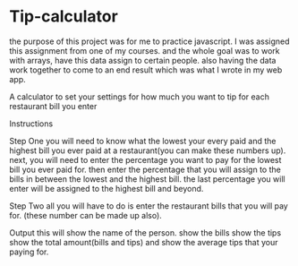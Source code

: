 # Tip-calculator

the purpose of this project was for me to practice javascript. I was assigned this assignment from one of my courses. and the whole goal was to work with arrays, have this data assign to certain people. also having the data work together to come to an end result which was what I wrote in my web app.

A calculator to set your settings for how much you want to tip for each restaurant bill you enter

Instructions

Step One
you will need to know what the lowest your every paid and the highest bill you ever paid at a restaurant(you can make these numbers up). next, you will need to enter the percentage you want to pay for the lowest bill you ever paid for. then enter the percentage that you will assign to the bills in between the lowest and the highest bill. the last percentage you will enter will be assigned to the highest bill and beyond.

Step Two
all you will have to do is enter the restaurant bills that you will pay for. (these number can be made up also).

Output
this will show the name of the person. show the bills show the tips show the total amount(bills and tips)
and show the average tips that your paying for.
